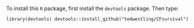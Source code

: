 To install this `R` package, first install the `devtools` package. Then type:

`library(devtools)
devtools::install_github("tedwestling/CFsurvival")`
